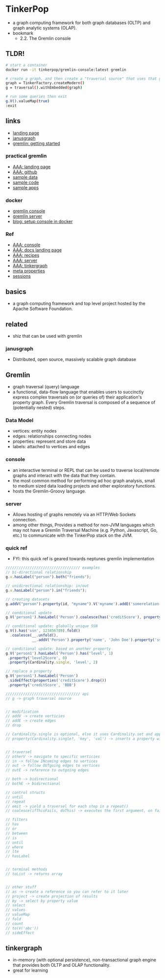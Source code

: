 # TinkerPop

- a graph computing framework for both graph databases (OLTP) and graph analytic systems (OLAP).
- bookmark
  - 2.2. The Gremlin console

## TLDR!

```sh
# start a container
docker run -it tinkerpop/gremlin-console:latest gremlin

# create a graph, and then create a "traversal source" that uses that graph
graph = TinkerFactory.createModern()
g = traversal().withEmbedded(graph)

# run some queries then exit
g.V().valueMap(true)
:exit

```

## links

- [landing page](https://tinkerpop.apache.org/)
- [janusgraph](https://janusgraph.org/)
- [gremlin: getting started](https://tinkerpop.apache.org/docs/current/tutorials/getting-started/)

### practical gremlin

- [AAA: landing page](https://kelvinlawrence.net/book/Gremlin-Graph-Guide.html)
- [AAA: github](https://github.com/krlawrence/graph)
- [sample data](https://github.com/krlawrence/graph/tree/master/sample-data)
- [sample code](https://github.com/krlawrence/graph/tree/master/sample-code)
- [sample apps](https://github.com/krlawrence/graph/tree/master/demos)

### docker

- [gremlin console](https://hub.docker.com/r/tinkerpop/gremlin-console/)
- [gremlin server](https://hub.docker.com/r/tinkerpop/gremlin-server)
- [blog: setup console in docker](https://emmer.dev/blog/creating-a-gremlin-playground/)

### Ref

- [AAA: console](https://tinkerpop.apache.org/docs/current/reference/#gremlin-console)
- [AAA: docs landing page](https://tinkerpop.apache.org/docs/current/reference/)
- [AAA: recipes](https://tinkerpop.apache.org/docs/current/recipes/)
- [AAA: server](https://tinkerpop.apache.org/docs/current/reference/#gremlin-server)
- [AAA: tinkergraph](http://tinkerpop.apache.org/docs/current/reference/#tinkergraph-gremlin)
- [meta properties](https://kelvinlawrence.net/book/Gremlin-Graph-Guide.html#metaprop)
- [sessions](https://tinkerpop.apache.org/docs/current/reference/#console-sessions)

## basics

- a graph computing framework and top level project hosted by the Apache Software Foundation.

## related

- shiz that can be used with gremlin

### janusgraph

- Distributed, open source, massively scalable graph database

## Gremlin

- graph traversal (query) language
- a functional, data-flow language that enables users to succinctly express complex traversals on (or queries of) their application's property graph. Every Gremlin traversal is composed of a sequence of (potentially nested) steps.

### Data Model

- vertices: entity nodes
- edges: relationships connecting nodes
- properties: represent and store data
- labels: attached to vertices and edges

### console

- an interactive terminal or REPL that can be used to traverse local/remote graphs and interact with the data that they contain.
- the most common method for performing ad hoc graph analysis, small to medium sized data loading projects and other exploratory functions.
- hosts the Gremlin-Groovy language.

### server

- Allows hosting of graphs remotely via an HTTP/Web Sockets connection.
- among other things, Provides a method for non-JVM languages which may not have a Gremlin Traversal Machine (e.g. Python, Javascript, Go, etc.) to communicate with the TinkerPop stack on the JVM.

### quick ref

- FYI: this quick ref is geared towards neptunes gremlin implementation

```ts
////////////////////////////////// examples
// bi-directional relationship
g.v.hasLabel("person").both("friends");

// unidirectional relationship: in/out
g.v.hasLabel("person").in("friends");

// creating datasets
g.addV("person").property(id, "myname").V('myname').addE('somerelation').to(V('otherVertexId')).property('someProp', someVal').toList;

// conditional update
g.V('person1').hasLabel('Person').coalesce(has('creditScore'), property('creditScore', 'AAA+'))

// conditional update: globally unique SSN
g.V().has('ssn', 123456789).fold()
  .coalesce(__.unfold(),
            __.addV('Person').property('name', 'John Doe').property('ssn', 123456789'))

// conditional update: based on another property
g.V('person1').hasLabel('Person').has('level', 1)
 .property('level2Score', 0)
 .property(Cardinality.single, 'level', 2)

// replace a property
g.V('person1').hasLabel('Person')
 .sideEffect(properties('creditScore').drop())
 .property('creditScore', 'BBB')

////////////////////////////////// api
// g -> graph traversel source


// modification
// addV -> create verticies
// addE -> create edges
// drop

// Cardinality.single is optional, else it uses Cardinality.set and appends the value
// property(Cardinality.single?, 'key', 'val') -> inserts a property with the given key and value


// traversel
// otherV -> navigate to specific verticies
// in -> follow INcoming edges to vertices
// out -> follow OUTgoing edges to vertices
// outE -> reference to outgoing edges

// both -> bidirectional
// bothE -> bidirectional

// control structs
// until
// repeat
// emit -> yield a traversel for each step in a repeat()
// coalesce(ifThisFails, doThis) -> executes the first argument, on failure executes the second

// filters
// has
// or
// between
// is
// until
// where
// lte
// hasLabel


// terminal methods
// toList -> returns array


// other stuff
// as -> create a reference so you can refer to it later
// project -> create projection of results
// by -> select by property value
// select
// values
// valueMap
// fold
// count
// to(V('abc'))
// sideEffect
```

## tinkergraph

- in-memory (with optional persistence), non-transactional graph engine that provides both OLTP and OLAP functionality.
- great for learning
